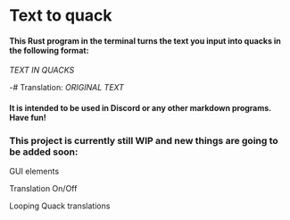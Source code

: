 # Text to quack

#### This Rust program in the terminal turns the text you input into quacks in the following format:

*TEXT IN QUACKS* 

-# Translation: *ORIGINAL TEXT*

#### It is intended to be used in Discord or any other markdown programs. Have fun!

### This project is currently still WIP and new things are going to be added soon:
GUI elements

Translation On/Off

Looping Quack translations
